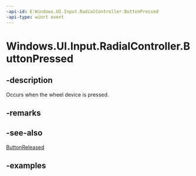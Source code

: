 ```yaml
---
-api-id: E:Windows.UI.Input.RadialController.ButtonPressed
-api-type: winrt event
---
```


<!-- Event syntax.
public event TypedEventHandler ButtonPressed<RadialController, RadialControllerButtonPressedEventArgs>
-->

# Windows.UI.Input.RadialController.ButtonPressed

## -description
Occurs when the wheel device is pressed.

## -remarks

## -see-also

[ButtonReleased](radialcontroller_buttonreleased.md)

## -examples

